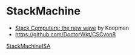 # StackMachine

 * [Stack Computers: the new wave](http://users.ece.cmu.edu/~koopman/stack_computers/index.html) by Koopman
 * https://github.com/DoctorWkt/CSCvon8

[StackMachineISA](StackMachineISA.md)
